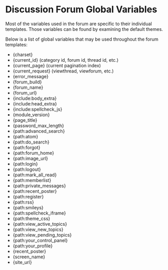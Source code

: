 <!--
    This source file is part of the open source project
    ExpressionEngine User Guide (https://github.com/ExpressionEngine/ExpressionEngine-User-Guide)

    @link      https://expressionengine.com/
    @copyright Copyright (c) 2003-2020, Packet Tide, LLC (https://www.packettide.com)
    @license   https://expressionengine.com/license Licensed under Apache License, Version 2.0
-->

# Discussion Forum Global Variables

Most of the variables used in the forum are specific to their individual templates. Those variables can be found by examining the default themes.

Below is a list of global variables that may be used throughout the forum templates:

- {charset}
- {current_id} (category id, forum id, thread id, etc.)
- {current_page} (current pagination index)
- {current_request} (viewthread, viewforum, etc.)
- {error_message}
- {forum_build}
- {forum_name}
- {forum_url}
- {include:body_extra}
- {include:head_extra}
- {include:spellcheck_js}
- {module_version}
- {page_title}
- {password_max_length}
- {path:advanced_search}
- {path:atom}
- {path:do_search}
- {path:forgot}
- {path:forum_home}
- {path:image_url}
- {path:login}
- {path:logout}
- {path:mark_all_read}
- {path:memberlist}
- {path:private_messages}
- {path:recent_poster}
- {path:register}
- {path:rss}
- {path:smileys}
- {path:spellcheck_iframe}
- {path:theme_css}
- {path:view_active_topics}
- {path:view_new_topics}
- {path:view_pending_topics}
- {path:your_control_panel}
- {path:your_profile}
- {recent_poster}
- {screen_name}
- {site_url}

